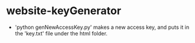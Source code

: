# website-keyGenerator

*  'python genNewAccessKey.py' makes a new access key, and puts it in the 'key.txt' file under the html folder.
